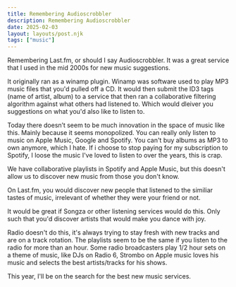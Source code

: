 ```yaml
---
title: Remembering Audioscrobbler
description: Remembering Audioscrobbler
date: 2025-02-03
layout: layouts/post.njk
tags: ["music"]
---
```


Remembering Last.fm, or should I say Audioscrobbler. It was a great service that I used in the mid 2000s for new music suggestions.

It originally ran as a winamp plugin. Winamp was software used to play MP3 music files that you'd pulled off a CD. It would then submit the ID3 tags (name of artist, album) to a service that then ran a collaborative filtering algorithm against what others had listened to. Which would dleiver you suggestions on what you'd also like to listen to.

Today there doesn’t seem to be much innovation in the space of music like this. Mainly because it seems monopolized. You can really only listen to music on Apple Music, Google and Spotify. You can't buy albums as MP3 to own anymore, which I hate. If i choose to stop paying for my subscription to Spotify, I loose the music I've loved to listen to over the years, this is crap.

We have collaborative playlists in Spotify and Apple Music, but this doesn't allow us to discover new music from those you don't know.

On Last.fm, you would discover new people that listened to the similiar tastes of music, irrelevant of whether they were your friend or not.

It would be great if Songza or other listening services would do this. Only such that you'd discover artists that would make you dance with joy.

Radio doesn't do this, it's always trying to stay fresh with new tracks and are on a track rotation. The playlists seem to be the same if you listen to the radio for more than an hour. Some radio broadcasters play 1/2 hour sets on a theme of music, like DJs on Radio 6, Strombo on Apple music loves his music and selects the best artists/tracks for his shows.

This year, I'll be on the search for the best new music services.
